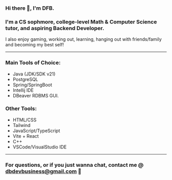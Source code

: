 ### Hi there 👋, I'm DFB.

### I'm a CS sophmore, college-level Math & Computer Science tutor, and aspiring Backend Developer.
I also enjoy gaming, working out, learning, hanging out with friends/family and becoming my best self!

________________________________________

### Main Tools of Choice:
* Java (JDK/SDK v21)
* PostgreSQL
* Spring/SpringBoot
* Intellij IDE
* DBeaver RDBMS GUI.

### Other Tools:
* HTML/CSS
* Tailwind
* JavaScript/TypeScript
* Vite + React
* C++
* VSCode/VisualStudio IDE

________________________________________

### For questions, or if you just wanna chat, contact me @ dbdevbusiness@gmail.com 📧
